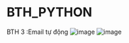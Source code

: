 # BTH_PYTHON
BTH 3 :Email tự động
![image](https://github.com/user-attachments/assets/7334d29c-b4f6-48d6-a12e-64de48e4c990) 
![image](https://github.com/user-attachments/assets/1975a60e-3a4c-4fee-8b53-66e6a470238f)  



